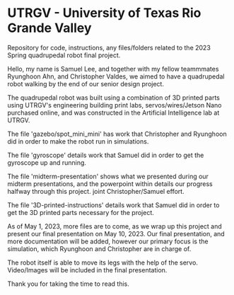 # UTRGV - University of Texas Rio Grande Valley
Repository for code, instructions, any files/folders related to the 2023 Spring quadrupedal robot final project.

Hello, my name is Samuel Lee, and together with my fellow teammmates Ryunghoon Ahn, and Christopher Valdes, we aimed to have a quadrupedal robot walking by the end of our senior design project.

The quadrupedal robot was built using a combination of 3D printed parts using UTRGV's engineering building print labs, servos/wires/Jetson Nano purchased online, and was constructed in the Artificial Intelligence lab at UTRGV.

The file 'gazebo/spot_mini_mini' has work that Christopher and Ryunghoon did in order to make the robot run in simulations.

The file 'gyroscope' details work that Samuel did in order to get the gyroscope up and running.

The file 'midterm-presentation' shows what we presented during our midterm presentations, and the powerpoint within details our progress halfway through this project. joint Christopher/Samuel effort.

The file '3D-printed-instructions' details work that Samuel did in order to get the 3D printed parts necessary for the project.

As of May 1, 2023, more files are to come, as we wrap up this project and present our final presentation on May 10, 2023. Our final presentation, and more documentation will be added, however our primary focus is the simulation, which Ryunghoon and Christopher are in charge of.

The robot itself is able to move its legs with the help of the servo. Video/Images will be included in the final presentation.

Thank you for taking the time to read this.
